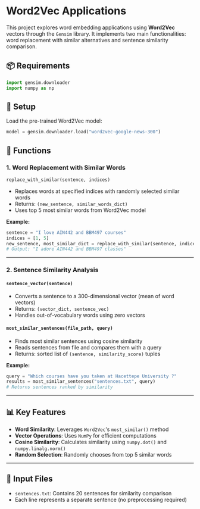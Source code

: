 #####

# Word2Vec Applications

This project explores word embedding applications using **Word2Vec** vectors through the `Gensim` library. It implements two main functionalities: word replacement with similar alternatives and sentence similarity comparison.

## :package: Requirements

```python
import gensim.downloader
import numpy as np
```

## :rocket: Setup

Load the pre-trained Word2Vec model:

```python
model = gensim.downloader.load("word2vec-google-news-300")
```

## :wrench: Functions

### 1. Word Replacement with Similar Words

```python
replace_with_similar(sentence, indices)
```

- Replaces words at specified indices with randomly selected similar words  
- Returns: `(new_sentence, similar_words_dict)`  
- Uses top 5 most similar words from Word2Vec model

**Example:**

```python
sentence = "I love AIN442 and BBM497 courses"
indices = [1, 5]
new_sentence, most_similar_dict = replace_with_similar(sentence, indices)
# Output: "I adore AIN442 and BBM497 classes"
```

---

### 2. Sentence Similarity Analysis

#### `sentence_vector(sentence)`

- Converts a sentence to a 300-dimensional vector (mean of word vectors)  
- Returns: `(vector_dict, sentence_vec)`  
- Handles out-of-vocabulary words using zero vectors

#### `most_similar_sentences(file_path, query)`

- Finds most similar sentences using cosine similarity  
- Reads sentences from file and compares them with a query  
- Returns: sorted list of `(sentence, similarity_score)` tuples

**Example:**

```python
query = "Which courses have you taken at Hacettepe University ?"
results = most_similar_sentences("sentences.txt", query)
# Returns sentences ranked by similarity
```

---

## :bar_chart: Key Features

- **Word Similarity**: Leverages `Word2Vec`'s `most_similar()` method  
- **Vector Operations**: Uses `NumPy` for efficient computations  
- **Cosine Similarity**: Calculates similarity using `numpy.dot()` and `numpy.linalg.norm()`  
- **Random Selection**: Randomly chooses from top 5 similar words

---

## :file_folder: Input Files

- `sentences.txt`: Contains 20 sentences for similarity comparison  
- Each line represents a separate sentence (no preprocessing required)

#####
